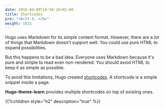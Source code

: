 ```yaml
---
date: 2016-04-09T16:50:16+02:00
title: Shortcodes
pre: "<b>lt-3. </b>"
weight: 1015
---
```


Hugo uses Markdown for its simple content format. However, there are a lot of things that Markdown doesn’t support well. You could use pure HTML to expand possibilities.

But this happens to be a bad idea. Everyone uses Markdown because it's pure and simple to read even non-rendered. You should avoid HTML to keep it as simple as possible.

To avoid this limitations, Hugo created [shortcodes](https://gohugo.io/extras/shortcodes/). A shortcode is a simple snippet inside a page.

**Hugo-theme-learn** provides multiple shortcodes on top of existing ones.

{{%children style="h2" description="true" %}}
